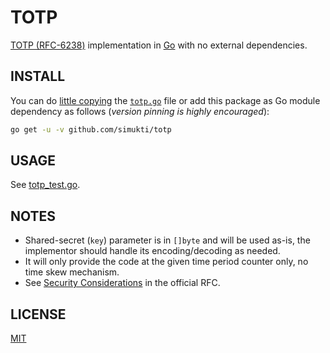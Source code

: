 # TOTP

[TOTP (RFC-6238)](https://datatracker.ietf.org/doc/html/rfc6238) implementation in [Go](https://go.dev/) with no external dependencies.

## INSTALL

You can do [little copying](https://go-proverbs.github.io/) the [`totp.go`](./totp.go) file or add this package as Go module dependency as follows (_version pinning is highly encouraged_):

```bash
go get -u -v github.com/simukti/totp
```

## USAGE

See [totp_test.go](./totp_test.go).

## NOTES

- Shared-secret (`key`) parameter is in `[]byte` and will be used as-is, the implementor should handle its encoding/decoding as needed.
- It will only provide the code at the given time period counter only, no time skew mechanism.
- See [Security Considerations](https://datatracker.ietf.org/doc/html/rfc6238#section-5) in the official RFC.

## LICENSE

[MIT](./LICENSE.txt)
